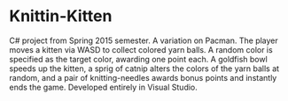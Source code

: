 # Knittin-Kitten
C# project from Spring 2015 semester.
A variation on Pacman. The player moves a kitten via WASD to collect colored yarn balls. A random color is specified as the target color, awarding one point each. A goldfish bowl speeds up the kitten, a sprig of catnip alters the colors of the yarn balls at random, and a pair of knitting-needles awards bonus points and instantly ends the game. Developed entirely in Visual Studio.
